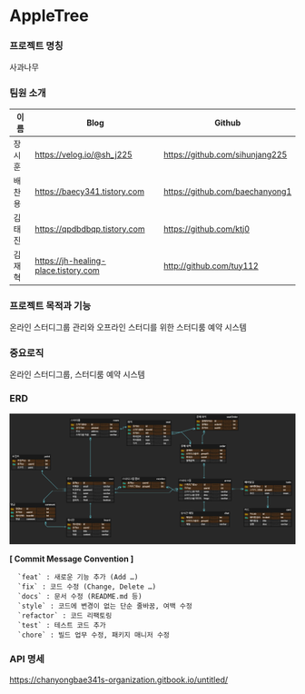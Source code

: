 # AppleTree

### 프로젝트 명칭

사과나무

### 팀원 소개

| 이름   | Blog                                 | Github                          |
| ------ | ------------------------------------ | ------------------------------- |
| 장시훈 | https://velog.io/@sh_j225            | https://github.com/sihunjang225 |
| 배찬용 | https://baecy341.tistory.com         | https://github.com/baechanyong1 |
| 김태진 | https://qpdbdbqp.tistory.com         | https://github.com/ktj0         |
| 김재혁 | https://jh-healing-place.tistory.com | http://github.com/tuy112        |

### 프로젝트 목적과 기능

온라인 스터디그룹 관리와 오프라인 스터디를 위한 스터디룸 예약 시스템

### 중요로직

온라인 스터디그룹, 스터디룸 예약 시스템

### ERD

![Alt text](./사과나무ERD.png)

**[ Commit Message Convention ]**

      `feat` : 새로운 기능 추가 (Add …)
      `fix` : 코드 수정 (Change, Delete …)
      `docs` : 문서 수정 (README.md 등)
      `style` : 코드에 변경이 없는 단순 줄바꿈, 여백 수정
      `refactor` : 코드 리팩토링
      `test` : 테스트 코드 추가
      `chore` : 빌드 업무 수정, 패키지 매니저 수정

### API 명세
https://chanyongbae341s-organization.gitbook.io/untitled/
